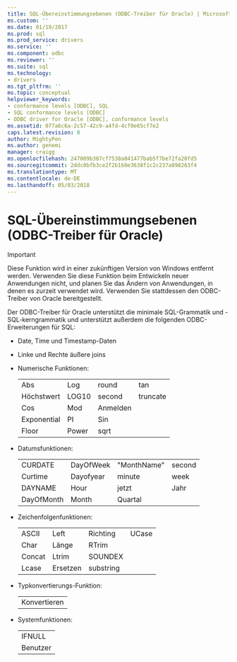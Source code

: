 ```yaml
---
title: SQL-Übereinstimmungsebenen (ODBC-Treiber für Oracle) | Microsoft Docs
ms.custom: ''
ms.date: 01/19/2017
ms.prod: sql
ms.prod_service: drivers
ms.service: ''
ms.component: odbc
ms.reviewer: ''
ms.suite: sql
ms.technology:
- drivers
ms.tgt_pltfrm: ''
ms.topic: conceptual
helpviewer_keywords:
- conformance levels [ODBC], SQL
- SQL conformance levels [ODBC]
- ODBC driver for Oracle [ODBC], conformance levels
ms.assetid: 077a6c6a-2c57-42c9-a4fd-4cf0e65cf7e2
caps.latest.revision: 8
author: MightyPen
ms.author: genemi
manager: craigg
ms.openlocfilehash: 247009b387cf7538a841477bab5f7be72fa20fd5
ms.sourcegitcommit: 2ddc0bfb3ce2f2b160e3638f1c2c237a898263f4
ms.translationtype: MT
ms.contentlocale: de-DE
ms.lasthandoff: 05/03/2018
---
```

# <a name="sql-conformance-levels-odbc-driver-for-oracle"></a>SQL-Übereinstimmungsebenen (ODBC-Treiber für Oracle)
> [!IMPORTANT]  
>  Diese Funktion wird in einer zukünftigen Version von Windows entfernt werden. Verwenden Sie diese Funktion beim Entwickeln neuer Anwendungen nicht, und planen Sie das Ändern von Anwendungen, in denen es zurzeit verwendet wird. Verwenden Sie stattdessen den ODBC-Treiber von Oracle bereitgestellt.  
  
 Der ODBC-Treiber für Oracle unterstützt die minimale SQL-Grammatik und -SQL-kerngrammatik und unterstützt außerdem die folgenden ODBC-Erweiterungen für SQL:  
  
-   Date, Time und Timestamp-Daten  
  
-   Linke und Rechte äußere joins  
  
-   Numerische Funktionen:  
  
    |||||  
    |-|-|-|-|  
    |Abs|Log|round|tan|  
    |Höchstwert|LOG10|second|truncate|  
    |Cos|Mod|Anmelden||  
    |Exponential|PI|Sin||  
    |Floor|Power|sqrt||  
  
-   Datumsfunktionen:  
  
    |||||  
    |-|-|-|-|  
    |CURDATE|DayOfWeek|"MonthName"|second|  
    |Curtime|Dayofyear|minute|week|  
    |DAYNAME|Hour|jetzt|Jahr|  
    |DayOfMonth|Month|Quartal||  
  
-   Zeichenfolgenfunktionen:  
  
    |||||  
    |-|-|-|-|  
    |ASCII|Left|Richting|UCase|  
    |Char|Länge|RTrim||  
    |Concat|Ltrim|SOUNDEX||  
    |Lcase|Ersetzen|substring||  
  
-   Typkonvertierungs-Funktion:  
  
    ||  
    |-|  
    |Konvertieren|  
  
-   Systemfunktionen:  
  
    ||  
    |-|  
    |IFNULL|  
    |Benutzer|
